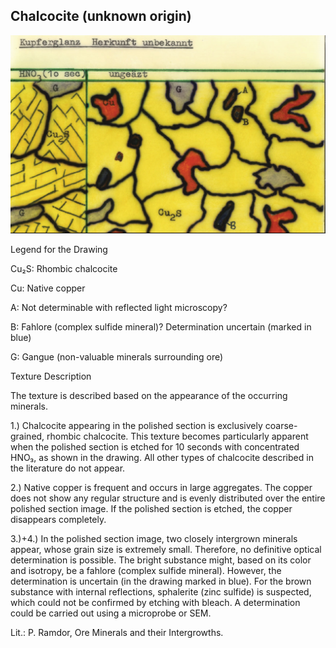 ## Chalcocite (unknown origin)

![Chalcocite](https://github.com/DinaKlim/OD_RL_notes/blob/main/RL_notes/09_Chalcocite_unknown/9%20Kupferglanz%20Unbekannt.jpg)

Legend for the Drawing

Cu₂S: Rhombic chalcocite

Cu: Native copper

A: Not determinable with reflected light microscopy?

B: Fahlore (complex sulfide mineral)? Determination uncertain (marked in blue)

G: Gangue (non-valuable minerals surrounding ore)

Texture Description

The texture is described based on the appearance of the occurring minerals.

1.) Chalcocite appearing in the polished section is exclusively coarse-grained, rhombic chalcocite. This texture becomes particularly apparent when the polished section is etched for 10 seconds with concentrated HNO₃, as shown in the drawing. All other types of chalcocite described in the literature do not appear.

2.) Native copper is frequent and occurs in large aggregates. The copper does not show any regular structure and is evenly distributed over the entire polished section image. If the polished section is etched, the copper disappears completely.

3.)+4.) In the polished section image, two closely intergrown minerals appear, whose grain size is extremely small. Therefore, no definitive optical determination is possible. The bright substance might, based on its color and isotropy, be a fahlore (complex sulfide mineral). However, the determination is uncertain (in the drawing marked in blue). For the brown substance with internal reflections, sphalerite (zinc sulfide) is suspected, which could not be confirmed by etching with bleach. A determination could be carried out using a microprobe or SEM.

Lit.: P. Ramdor, Ore Minerals and their Intergrowths.
